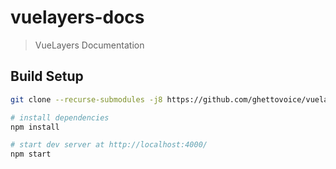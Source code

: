 # vuelayers-docs

> VueLayers Documentation

## Build Setup

``` bash
git clone --recurse-submodules -j8 https://github.com/ghettovoice/vuelayers-docs.git

# install dependencies
npm install

# start dev server at http://localhost:4000/
npm start
```
